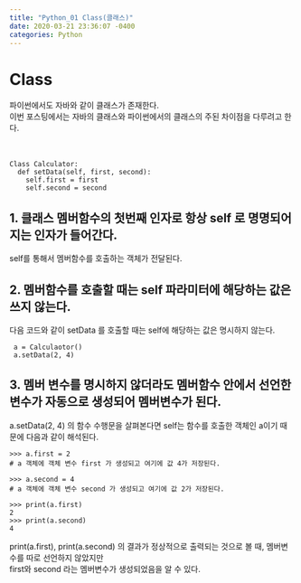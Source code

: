 ```yaml
---
title: "Python_01 Class(클래스)"
date: 2020-03-21 23:36:07 -0400
categories: Python
---
```


# Class

파이썬에서도 자바와 같이 클래스가 존재한다.  
이번 포스팅에서는 자바의 클래스와 파이썬에서의 클래스의 주된 차이점을 다루려고 한다.  
<br/>
<br/>


```
Class Calculator:
  def setData(self, first, second):
    self.first = first
    self.second = second
```

## 1. 클래스 멤버함수의 첫번째 인자로 항상 self 로 명명되어지는 인자가 들어간다.  

self를 통해서 멤버함수를 호출하는 객체가 전달된다.  

## 2. 멤버함수를 호출할 때는 self 파라미터에 해당하는 값은 쓰지 않는다.  

다음 코드와 같이 setData 를 호출할 때는 self에 해당하는 값은 명시하지 않는다.  

```
 a = Calculaotor()
 a.setData(2, 4)
```

## 3. 멤버 변수를 명시하지 않더라도 멤버함수 안에서 선언한 변수가 자동으로 생성되어 멤버변수가 된다.  

a.setData(2, 4) 의 함수 수행문을 살펴본다면 self는 함수를 호출한 객체인 a이기 때문에 다음과 같이 해석된다.  
```
>>> a.first = 2 
# a 객체에 객체 변수 first 가 생성되고 여기에 값 4가 저장된다.

>>> a.second = 4
# a 객체에 객체 변수 second 가 생성되고 여기에 값 2가 저장된다.

>>> print(a.first)
2
>>> print(a.second)
4
```

print(a.first), print(a.second) 의 결과가 정상적으로 출력되는 것으로 볼 때, 멤버변수를 따로 선언하지 않았지만  
first와 second 라는 멤버변수가 생성되었음을 알 수 있다.  


